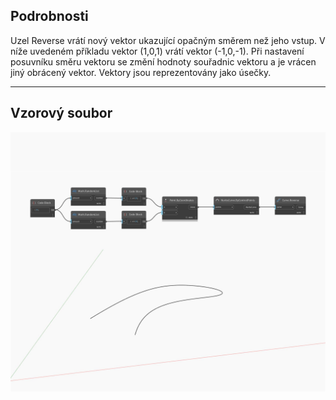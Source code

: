 ## Podrobnosti
Uzel Reverse vrátí nový vektor ukazující opačným směrem než jeho vstup. V níže uvedeném příkladu vektor (1,0,1) vrátí vektor (-1,0,-1). Při nastavení posuvníku směru vektoru se změní hodnoty souřadnic vektoru a je vrácen jiný obrácený vektor. Vektory jsou reprezentovány jako úsečky.
___
## Vzorový soubor

![Reverse](./Autodesk.DesignScript.Geometry.Curve.Reverse_img.jpg)


